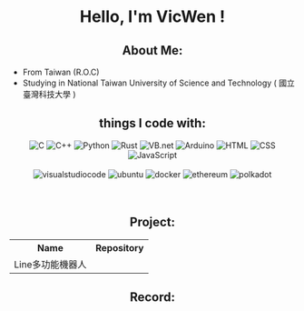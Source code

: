 <h1 align="center">
    <p>Hello, I'm VicWen !</p>
</h1>
<h2 align="center">About Me:</h2>
<ul>
    <li>From Taiwan (R.O.C)</li>
    <li>Studying in National Taiwan University of Science and Technology ( 國立臺灣科技大學 )</li>
</ul>
<h2 align="center">things I code with:</h2>
<p align="center">
    <img src="https://img.shields.io/badge/-C-A8B9CC?logo=c&logoColor=white&style=for-the-badge" alt="C">
    <img src="https://img.shields.io/badge/-C%2B%2B-00599C?logo=C%2B%2B&logoColor=white&style=for-the-badge" alt="C++">
    <img src="https://img.shields.io/badge/-python-3776AB?logo=python&logoColor=white&style=for-the-badge" alt="Python">
    <img src="https://img.shields.io/badge/-rust-000000?logo=rust&logoColor=white&style=for-the-badge" alt="Rust">
    <img src="https://img.shields.io/badge/-VB.net-512BD4?logo=.net&logoColor=white&style=for-the-badge" alt="VB.net">
    <img src="https://img.shields.io/badge/-arduino-00979D?logo=arduino&logoColor=white&style=for-the-badge" alt="Arduino">
    <img src="https://img.shields.io/badge/-html-E34F26?logo=html5&logoColor=white&style=for-the-badge" alt="HTML">
    <img src="https://img.shields.io/badge/-css-1572B6?logo=CSS3&logoColor=white&style=for-the-badge" alt="CSS">
    <img src="https://img.shields.io/badge/-javascript-F7DF1E?logo=javascript&logoColor=white&style=for-the-badge" alt="JavaScript">
    <br><br>
    <img src="https://img.shields.io/badge/-visual studio code-007ACC?logo=visualstudiocode&logoColor=white&style=for-the-badge" alt="visualstudiocode">
    <img src="https://img.shields.io/badge/-ubuntu-E95420?logo=ubuntu&logoColor=white&style=for-the-badge" alt="ubuntu">
    <img src="https://img.shields.io/badge/-docker-2496ED?logo=docker&logoColor=white&style=for-the-badge" alt="docker">
    <img src="https://img.shields.io/badge/-ethereum-3C3C3D?logo=ethereum&logoColor=white&style=for-the-badge" alt="ethereum">
    <img src="https://img.shields.io/badge/-polkadot-E6007A?logo=polkadot&logoColor=white&style=for-the-badge" alt="polkadot">
    <br><br>
    <img src="http://github-profile-summary-cards.vercel.app/api/cards/repos-per-language?username=viiccwen&theme=tokyonight" alt="">
    <img src="http://github-profile-summary-cards.vercel.app/api/cards/most-commit-language?username=viiccwen&theme=tokyonight" alt="">
</p>
<h2 align="center">Project:</h2>
<table align="center">
    <tr>
        <th>Name</th>
        <th>Repository</th>
    </tr>
    <tr>
        <td>Line多功能機器人</td>
        <td><a href="https://github.com/viiccwen/Line-Assistant-Bot"><img src="https://github-readme-stats.vercel.app/api/pin/?username=viiccwen&repo=Line-Assistant-Bot&theme=nightowl" alt=""></a></td>
    </tr>
</table>        
<h2 align="center">Record:</h2>
<p align="center">
    <img src="https://github-readme-streak-stats.herokuapp.com/?user=viiccwen&theme=nightowl" alt="">
    <br>
    <img src="http://github-profile-summary-cards.vercel.app/api/cards/profile-details?username=viiccwen&theme=tokyonight" alt="">
    <img src="http://github-profile-summary-cards.vercel.app/api/cards/stats?username=viiccwen&theme=tokyonight" alt="">
    <img src="http://github-profile-summary-cards.vercel.app/api/cards/productive-time?username=viiccwen&theme=tokyonight&utcOffset=8" alt="">
</p>
